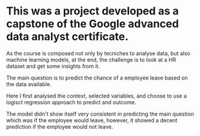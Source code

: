 # This was a project developed as a capstone of the Google advanced data analyst certificate.

As the course is composed not only by tecniches to analyse data, but also machine learning models, at the end, the challenge is to look at a HR dataset and get some insights from it.

The main question is to predict the chance of a employee leave based on the data available.

Here I first analysed the context, selected variables, and choose to use a logisct regression approach to predict and outcome.

The model didn't show itself very consistent in predicting the main question which was if the employee would leave, however, it showed a decent prediction if the employee would not leave.
